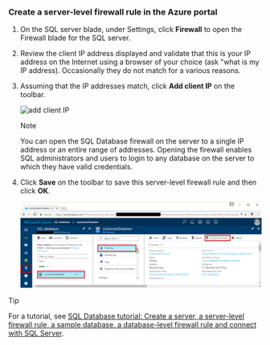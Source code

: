 
<!--
includes/sql-database-create-new-server-firewall-portal.md

Latest Freshness check:  2016-11-28 , rickbyh.

As of circa 2016-04-11, the following topics might include this include:
articles/sql-database/sql-database-get-started.md
articles/sql-database/sql-database-configure-firewall-settings
articles/sql-data-warehouse-get-started-provision.md

-->
### Create a server-level firewall rule in the Azure portal

1. On the SQL server blade, under Settings, click **Firewall** to open the Firewall blade for the SQL server.

    <!-- ![sql server firewall](../articles/sql-database/media/sql-database-get-started/sql-server-firewall.png) -->

2. Review the client IP address displayed and validate that this is your IP address on the Internet using a browser of your choice (ask "what is my IP address). Occasionally they do not match for a various reasons.

    <!-- ![your IP address](../articles/sql-database/media/sql-database-get-started/your-ip-address.png) -->

3. Assuming that the IP addresses match, click **Add client IP** on the toolbar.

    ![add client IP](../articles/sql-data-warehouse/media/sql-data-warehouse-get-started-provision/add-client-ip.png)

    > [!NOTE]
    > You can open the SQL Database firewall on the server to a single IP address or an entire range of addresses. Opening the firewall enables SQL administrators and users to login to any database on the server to which they have valid credentials.
    >

4. Click **Save** on the toolbar to save this server-level firewall rule and then click **OK**.

    ![add client IP](../articles/sql-database/media/sql-database-get-started-portal/server-firewall-rule.png)

> [!Tip]
> For a tutorial, see [SQL Database tutorial: Create a server, a server-level firewall rule, a sample database, a database-level firewall rule and connect with SQL Server](../articles/sql-database/sql-database-get-started.md).    
>
